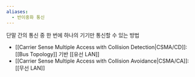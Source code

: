 ```yaml
---
aliases:
  - 반이중화 통신
---
```

단말 간의 통신 중 한 번에 하나의 기기만 통신할 수 있는 방법
- [[Carrier Sense Multiple Access with Collision Detection|CSMA/CD]]: [[Bus Topology]] 기반 [[유선 LAN]]
- [[Carrier Sense Multiple Access with Collision Avoidance|CSMA/CA]]: [[무선 LAN]]